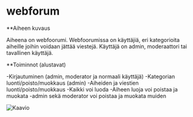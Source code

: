 # webforum

**Aiheen kuvaus

Aiheena on webfoorumi. Webfoorumissa on käyttäjiä, eri kategorioita aiheille joihin voidaan jättää viestejä. Käyttäjä on admin, moderaattori tai tavallinen käyttäjä.

**Toiminnot (alustavat)

-Kirjautuminen (admin, moderator ja normaali käyttäjä)
-Kategorian luonti/poisto/muokkaus (admin)
-Aiheiden ja viestien luonti/poisto/muokkaus 
	-Kaikki voi luoda
	-Aiheen luoja voi poistaa ja muokata
	-admin sekä moderator voi poistaa ja muokata muiden


![Kaavio](/dokumentaatio/KAAVIO.png)
